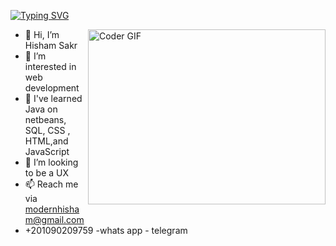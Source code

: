 [![Typing SVG](https://readme-typing-svg.herokuapp.com?font=Fira+Code&weight=600&size=30&pause=1000&width=1000&lines=%F0%9F%91%8B+Hi%2C+I%E2%80%99m+Hisham+Sakr;%F0%9F%91%80+I%E2%80%99m+interested+in+web+development;%F0%9F%8C%B1+I've+learned+Java+on+netbeans%2C+SQL%2C+CSS+%2C+HTML%2Cand+JS;%F0%9F%92%9E%EF%B8%8F+I%E2%80%99m+looking+to+be+a+UX)](https://git.io/typing-svg)

<img align="right" src="https://media.giphy.com/media/SWoSkN6DxTszqIKEqv/giphy.gif" alt="Coder GIF" width="380" height="280">

- 👋 Hi, I’m Hisham Sakr
- 👀 I’m interested in web development
- 🌱 I've learned Java on netbeans, SQL, CSS , HTML,and JavaScript
- 💞️ I’m looking to be a UX
- 📫 Reach me via modernhisham@gmail.com
- +201090209759 -whats app - telegram



<!---
hishamls/hishamls is a ✨ special ✨ repository because its `README.md` (this file) appears on your GitHub profile.
You can click the Preview link to take a look at your changes.
--->
